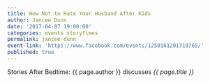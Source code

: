 ```yaml
---
title: How Not to Hate Your Husband After Kids
author: Jancee Dunn
date: '2017-04-07 19:00:00'
categories: events storytimes
permalink: jancee-dunn
event-link: 'https://www.facebook.com/events/1250161201719765/'
published: true
---
```

Stories After Bedtime: {{ page.author }} discusses *{{ page.title }}*
